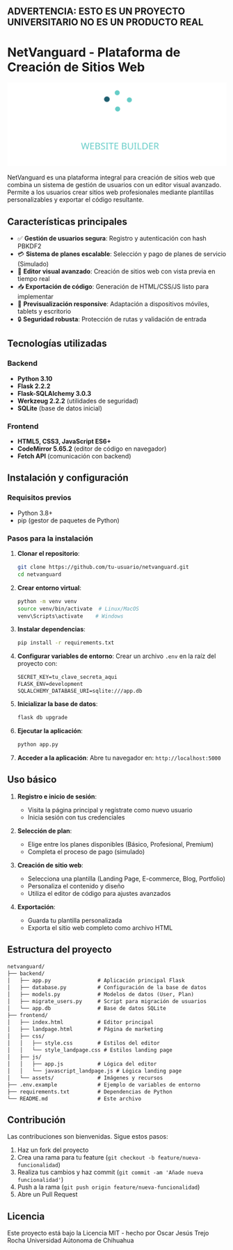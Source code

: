 ## ADVERTENCIA: ESTO ES UN PROYECTO UNIVERSITARIO NO ES UN PRODUCTO REAL


# NetVanguard - Plataforma de Creación de Sitios Web

![NetVanguard Logo](frontend/assets/logo.svg)

NetVanguard es una plataforma integral para creación de sitios web que combina un sistema de gestión de usuarios con un editor visual avanzado. Permite a los usuarios crear sitios web profesionales mediante plantillas personalizables y exportar el código resultante.

## Características principales

- ✅ **Gestión de usuarios segura**: Registro y autenticación con hash PBKDF2
- 💳 **Sistema de planes escalable**: Selección y pago de planes de servicio (Simulado)
- 🎨 **Editor visual avanzado**: Creación de sitios web con vista previa en tiempo real
- 📥 **Exportación de código**: Generación de HTML/CSS/JS listo para implementar
- 📱 **Previsualización responsive**: Adaptación a dispositivos móviles, tablets y escritorio
- 🔒 **Seguridad robusta**: Protección de rutas y validación de entrada

## Tecnologías utilizadas

### Backend
- **Python 3.10**
- **Flask 2.2.2**
- **Flask-SQLAlchemy 3.0.3**
- **Werkzeug 2.2.2** (utilidades de seguridad)
- **SQLite** (base de datos inicial)

### Frontend
- **HTML5, CSS3, JavaScript ES6+**
- **CodeMirror 5.65.2** (editor de código en navegador)
- **Fetch API** (comunicación con backend)

## Instalación y configuración

### Requisitos previos
- Python 3.8+
- pip (gestor de paquetes de Python)

### Pasos para la instalación

1. **Clonar el repositorio**:
   ```bash
   git clone https://github.com/tu-usuario/netvanguard.git
   cd netvanguard
   ```

2. **Crear entorno virtual**:
   ```bash
   python -m venv venv
   source venv/bin/activate  # Linux/MacOS
   venv\Scripts\activate    # Windows
   ```

3. **Instalar dependencias**:
   ```bash
   pip install -r requirements.txt
   ```

4. **Configurar variables de entorno**:
   Crear un archivo `.env` en la raíz del proyecto con:
   ```env
   SECRET_KEY=tu_clave_secreta_aqui
   FLASK_ENV=development
   SQLALCHEMY_DATABASE_URI=sqlite:///app.db
   ```

5. **Inicializar la base de datos**:
   ```bash
   flask db upgrade
   ```

6. **Ejecutar la aplicación**:
   ```bash
   python app.py
   ```

7. **Acceder a la aplicación**:
   Abre tu navegador en: `http://localhost:5000`

## Uso básico

1. **Registro e inicio de sesión**:
   - Visita la página principal y regístrate como nuevo usuario
   - Inicia sesión con tus credenciales

2. **Selección de plan**:
   - Elige entre los planes disponibles (Básico, Profesional, Premium)
   - Completa el proceso de pago (simulado)

3. **Creación de sitio web**:
   - Selecciona una plantilla (Landing Page, E-commerce, Blog, Portfolio)
   - Personaliza el contenido y diseño
   - Utiliza el editor de código para ajustes avanzados

4. **Exportación**:
   - Guarda tu plantilla personalizada
   - Exporta el sitio web completo como archivo HTML

## Estructura del proyecto

```
netvanguard/
├── backend/
│   ├── app.py               # Aplicación principal Flask
│   ├── database.py          # Configuración de la base de datos
│   ├── models.py            # Modelos de datos (User, Plan)
│   ├── migrate_users.py     # Script para migración de usuarios
│   └── app.db               # Base de datos SQLite
├── frontend/
│   ├── index.html           # Editor principal
│   ├── landpage.html        # Página de marketing
│   ├── css/
│   │   ├── style.css        # Estilos del editor
│   │   └── style_landpage.css # Estilos landing page
│   ├── js/
│   │   ├── app.js           # Lógica del editor
│   │   └── javascript_landpage.js # Lógica landing page
│   └── assets/              # Imágenes y recursos
├── .env.example             # Ejemplo de variables de entorno
├── requirements.txt         # Dependencias de Python
└── README.md                # Este archivo
```

## Contribución

Las contribuciones son bienvenidas. Sigue estos pasos:

1. Haz un fork del proyecto
2. Crea una rama para tu feature (`git checkout -b feature/nueva-funcionalidad`)
3. Realiza tus cambios y haz commit (`git commit -am 'Añade nueva funcionalidad'`)
4. Push a la rama (`git push origin feature/nueva-funcionalidad`)
5. Abre un Pull Request

## Licencia


Este proyecto está bajo la Licencia MIT - hecho por Oscar Jesús Trejo Rocha 
Universidad Aútonoma de Chihuahua
